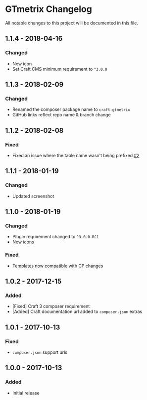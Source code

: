 # GTmetrix Changelog

All notable changes to this project will be documented in this file.

## 1.1.4 - 2018-04-16

### Changed
- New icon
- Set Craft CMS minimum requirement to `^3.0.0`

## 1.1.3 - 2018-02-09

### Changed
- Renamed the composer package name to `craft-gtmetrix`
- GitHub links reflect repo name & branch change

## 1.1.2 - 2018-02-08

### Fixed
- Fixed an issue where the table name wasn't being prefixed [#2](https://github.com/lukeyouell/craft-gtmetrix/issues/2)

## 1.1.1 - 2018-01-19

### Changed
- Updated screenshot

## 1.1.0 - 2018-01-19

### Changed
- Plugin requirement changed to `^3.0.0-RC1`
- New icons

### Fixed
- Templates now compatible with CP changes

## 1.0.2 - 2017-12-15
### Added
- [Fixed] Craft 3 composer requirement
- [Added] Craft documentation url added to `composer.json` extras

## 1.0.1 - 2017-10-13
### Fixed
- `composer.json` support urls

## 1.0.0 - 2017-10-13
### Added
- Initial release
